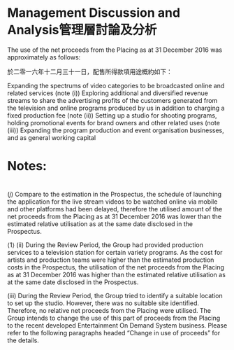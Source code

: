 # Management Discussion and Analysis管理層討論及分析

The use of the net proceeds from the Placing as at 31 December 2016 was approximately as follows:

於二零一六年十二月三十一日，配售所得款項用途概約如下：

Expanding the spectrums of video categories to be broadcasted online and related services (note (i)) Exploring additional and diversified revenue streams to share the advertising profits of the customers generated from the television and online programs produced by us in addition to charging a fixed production fee (note (ii)) Setting up a studio for shooting programs, holding promotional events for brand owners and other related uses (note (iii)) Expanding the program production and event organisation businesses, and as general working capital

# Notes:

#

$( j )$ Compare to the estimation in the Prospectus, the schedule of launching the application for the live stream videos to be watched online via mobile and other platforms had been delayed, therefore the utilised amount of the net proceeds from the Placing as at 31 December 2016 was lower than the estimated relative utilisation as at the same date disclosed in the Prospectus.

$\langle 1 \rangle$ (ii) During the Review Period, the Group had provided production services to a television station for certain variety programs. As the cost for artists and production teams were higher than the estimated production costs in the Prospectus, the utilisation of the net proceeds from the Placing as at 31 December 2016 was higher than the estimated relative utilisation as at the same date disclosed in the Prospectus.

(iii) During the Review Period, the Group tried to identify a suitable location to set up the studio. However, there was no suitable site identified. Therefore, no relative net proceeds from the Placing were utilised. The Group intends to change the use of this part of proceeds from the Placing to the recent developed Entertainment On Demand System business. Please refer to the following paragraphs headed “Change in use of proceeds” for the details.